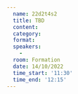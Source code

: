 ```yaml
---
  name: 22d2t4s2
  title: TBD
  content:
  category: 
  format: 
  speakers: 
    - 
  room: Formation
  date: 14/10/2022
  time_start: '11:30'
  time_end: '12:15'
---
```

